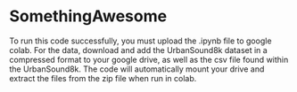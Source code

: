 # SomethingAwesome

To run this code successfully, you must upload the .ipynb file to google colab. For the data, download and add the UrbanSound8k dataset in a compressed format to your google drive, as well as the csv file found within the UrbanSound8k. The code will automatically mount your drive and extract the files from the zip file when run in colab.
